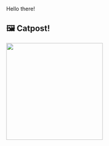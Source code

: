 Hello there!



## 🖼️ Catpost!

<sub>
    <img src="https://cdn2.thecatapi.com/images/MTYxNTg5MA.jpg" height="256">
</sub>

